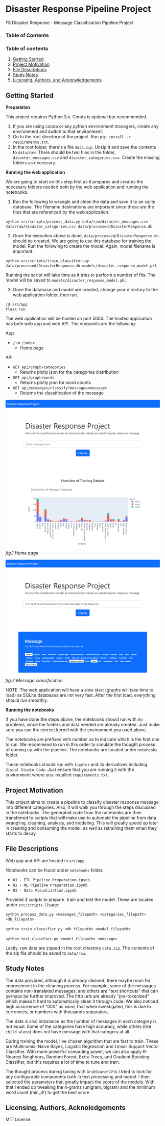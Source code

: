 # Disaster Response Pipeline Project

F8 Disaster Response - Message Classification Pipeline Project

### Table of Contents

### Table of contents
1. [Getting Started](#installation)
2. [Project Motivation](#motivation)
3. [File Descriptions](#folders)
4. [Study Notes](#notes)
5. [Licensing, Authors, and Acknowledgements](#licensing)

## Getting Started <a name="installation"></a>

**Preparation**

This project requires Python 3.x. Conda is optional but recommended.

1. If you are using conda or any python environment managers, create any environment and switch to that environment.
2. Go to the root directory of the project. Run `pip install -r requirements.txt`.
3. In the root folder, there's a file `data.zip`. Unzip it and save the contents to `data/raw`. There should be two files in the folder, `disaster_messages.csv` and `disaster_categories.csv`. Create the missing folders as necessary.

**Running the web application**

We are going to start on this step first as it prepares and creates the necessary folders needed both by the web application and running the notebooks.

1. Run the following to wrangle and clean the data and save it to an sqlite database. The filename destinations are important since these are the files that are referenced by the web application.

```
python src/scripts/process_data.py data/raw/disaster_messages.csv data/raw/disaster_categories.csv data/processed/DisasterResponse.db
```

2. Once the execution above is done, `data/processed/DisasterResponse.db` should be created. We are going to use this database for training the model. Run the following to create the model. Again, model filename is important.

```
python src/scripts/train_classifier.py data/processed/DisasterResponse.db models/disaster_response_model.pkl
```

Running the script will take time as it tries to perform a number of fits. The model will be saved to `models/disaster_response_model.pkl`.

3. Once the database and model are created, change your directory to the web application folder, then run.

```
cd src/app
flask run
```

The web application will be hosted on port 5000. The hosted application has both web app and web API. The endpoints are the following:

App
* `/` or `/index`
   * Home page

API
* `GET api/graph/categories`
   * Returns plotly json for the categories distribution
* `GET api/graph/words`
   * Returns plotly json for word counts
* `GET api/messages/classify?message=<message>`
   * Returns the classification of the message

![index](./docs/web1.png)
_fig.1 Home page_

![classify](./docs/web2.png)
_fig.2 Message classification_

NOTE: The web application will have a slow start (graphs will take time to load) as SQLite databases are not very fast. After the first load, everything should run smoothly.


**Running the notebooks**

If you have done the steps above, the notebooks should run with no problems, since the folders and data needed are already created. Just make sure you use the correct kernel with the environment you used above.

The notebooks are prefixed with number as to indicate which is the first one to run. We recommend to run in this order to simulate the thought process of coming up with the pipeline. The notebooks are located under `notebooks` folder.

These notebooks should run with `Jupyter` and its derivatives including `Visual Studio Code`. Just ensure that you are running it with the environment where you installed `requirements.txt`.

## Project Motivation <a name="motivation"></a>

This project aims to create a pipeline to classify disaster response message into different categories. Also, it will walk you through the steps discussed in the notebooks. The generated code from the notebooks are then transferred to scripts that will make use to automate the pipeline from data wrangling, cleaning, analysis, and modeling. This will greatly speed up later in creating and consuming the model, as well as retraining them when they starts to decay.

## File Descriptions <a name="folders"></a>

Web app and API are hosted in `src/app`.

Notebooks can be found under `notebooks` folder. 

* `01 - ETL Pipeline Preparation.ipynb`
* `02 - ML Pipeline Preparation.ipynb`
* `03 - Data Visualization.ipynb`

Provided 3 scripts to prepare, train and test the model. These are located under `src/scripts`. Usage:

```
python process_data.py <messages_filepath> <categories_filepath> <db_filepath>

python train_classifier.py <db_filepath> <model_filepath>

python test_classfier.py <model_filepath> <message>
```

Lastly, raw data are zipped in the root directory `data.zip`. The contents of the zip file should be saved to `data/raw`.

## Study Notes <a name="notes"></a>

The data provided, although it is already cleaned, there maybe room for improvement in the cleaning process. For example, some of the messages contains non-translated messages, and others are "text shortcuts" that can perhaps be further improved. The http urls are already "pre-tokenized" which makes it hard to automatically clean it through code. We also noticed high occurrence of "000" as word, that when investigated, this is due to currencies, or numbers with thousands separators. 

The data is also imbalance as the number of messages in each category is not equal. Some of the categories have high accuracy, while others (like `child alone`) does not have message with that category at all.

During training the model, I've chosen algorithm that are fast to train. These are Multinomial Naive Bayes, Logistic Regression and Linear Support Vector Classifier. With more powerful computing power, we can also apply K-Nearest Neighbors, Random Forest, Extra Trees, and Gradient Boosting Classifier, but this requires a lot of time to tune and train.

The thought process during tuning with `GridSearchCV` is I tried to look for any configurable components both in text processing and model. I then selected the parameters that greatly impact the score of the models. With that I ended up tweaking the n-grams (unigram, bigram) and the minimum word count (min_df) to get the best score.

## Licensing, Authors, Acknoledgements <a name="licensing"></a>

MIT License